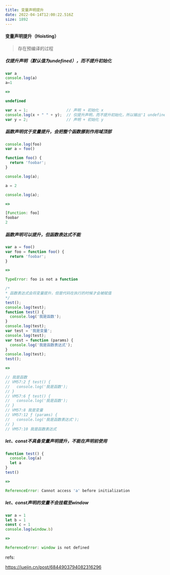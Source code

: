 ```yaml
---
title: 变量声明提升
date: 2022-04-14T12:00:22.516Z
size: 1892
---
```

#### 变量声明提升（Hoisting）

> 存在预编译的过程

##### 仅提升声明（默认值为undefined），而不提升初始化

```javascript
var a
console.log(a) 
a=1

=> 

undefined
```

```javascript
var x = 1;                 // 声明 + 初始化 x
console.log(x + " " + y);  // 仅提升声明，而不提升初始化，所以输出'1 undefined'
var y = 2;                 // 声明 + 初始化 y
```

##### 函数声明优于变量提升，会把整个函数挪到作用域顶部

```javascript
console.log(foo)
var a = foo()

function foo() {
  return 'foobar';
}

console.log(a);

a = 2

console.log(a);

=>

[Function: foo]
foobar
2
```

##### 函数声明可以提升，但函数表达式不能

```javascript
var a = foo()
var foo = function foo() {
  return 'foobar';
}

=>

TypeError: foo is not a function
```

```javascript
/* 
* 函数表达式会将变量提升，但是代码在执行的时候才会被赋值
*/
test();
console.log(test);
function test() {
  console.log('我是函数');
}
console.log(test);
var test = '我是变量';
console.log(test);
var test = function (params) {
  console.log('我是函数表达式');
}
console.log(test);
test();

=>

// 我是函数
// VM57:2 ƒ test() {
//   console.log('我是函数');
// }
// VM57:6 ƒ test() {
//   console.log('我是函数');
// }
// VM57:8 我是变量
// VM57:12 ƒ (params) {
//   console.log('我是函数表达式');
// }
// VM57:10 我是函数表达式
```

##### let、const不具备变量声明提升，不能在声明前使用

```javascript
function test() {
  console.log(a)
  let a
}
test()

=>

ReferenceError: Cannot access 'a' before initialization
```

##### let、const声明的变量不会挂载至window

```javascript
var a = 1
let b = 1
const c = 1
console.log(window.b)

=>

ReferenceError: window is not defined
```



refs:

https://juejin.cn/post/6844903794082316296
